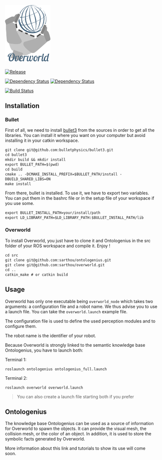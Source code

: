 # <img src="docs/images/overworld.png" width="150">

[![Release][Release-Image]][Release-Url]

[![Dependency Status][Ontologenius-Dependency-Image]][Ontologenius-Dependency-Url]
[![Dependency Status][Bullet-Dependency-Image]][Bullet-Dependency-Url]

[![Build Status][Build-Status-Image]][Build-Status-Url]

## Installation

### Bullet

First of all, we need to install [bullet3](https://github.com/bulletphysics/bullet3) from the sources in order to get all the libraries.
You can install it where you want on your computer but avoid installing it in your catkin workspace.

```
git clone git@github.com:bulletphysics/bullet3.git
cd bullet3
mkdir build && mkdir install
export BULLET_PATH=$(pwd)
cd build
cmake .. -DCMAKE_INSTALL_PREFIX=$BULLET_PATH/install -DBUILD_SHARED_LIBS=ON
make install
```

From there, bullet is installed. To use it, we have to export two variables. You can put them in the bashrc file or in the setup file of your workspace if you use some.

```
export BULLET_INSTALL_PATH=your/install/path
export LD_LIBRARY_PATH=$LD_LIBRARY_PATH:$BULLET_INSTALL_PATH/lib
```

### Overworld

To install Overworld, you just have to clone it and Ontologenius in the src folder of your ROS workspace and compile it. Enjoy !

```
cd src
git clone git@github.com:sarthou/ontologenius.git
git clone git@github.com:sarthou/overworld.git
cd ..
catkin_make # or catkin build
```

## Usage

Overworld has only one executable being `overworld_node` which takes two arguments: a configuration file and a robot name. We thus advise you to use a launch file. You can take the `overworld.launch` example file.

The configuration file is used to define the used perception modules and to configure them.

The robot name is the identifier of your robot.

Because Overworld is strongly linked to the semantic knowledge base Ontologenius, you have to launch both:

Terminal 1:
```
roslaunch ontologenius ontologenius_full.launch
```

Terminal 2:
```
roslaunch overworld overworld.launch
```

> You can also create a launch file starting both if you prefer

## Ontologenius

The knowledge base Ontologenius can be used as a source of information for Overworld to spawn the objects. It can provide the visual mesh, the collision mesh, or the color of an object. In addition, it is used to store the symbolic facts generated by Overworld.

More information about this link and tutorials to show its use will come soon.

[Release-Url]: https://github.com/sarthou/overworld/releases/tag/v0.1.1
[Release-Image]: http://img.shields.io/badge/release-v0.1.1-blue

[Ontologenius-Dependency-Image]: https://img.shields.io/badge/dependencies-ontologenius-yellow
[Ontologenius-Dependency-Url]: https://github.com/sarthou/ontologenius
[Bullet-Dependency-Image]: https://img.shields.io/badge/dependencies-bullet3-yellow
[Bullet-Dependency-Url]: https://github.com/bulletphysics/bullet3

[Build-Status-Image]: https://github.com/sarthou/overworld/actions/workflows/main.yml/badge.svg
[Build-Status-Url]: https://github.com/sarthou/overworld/actions